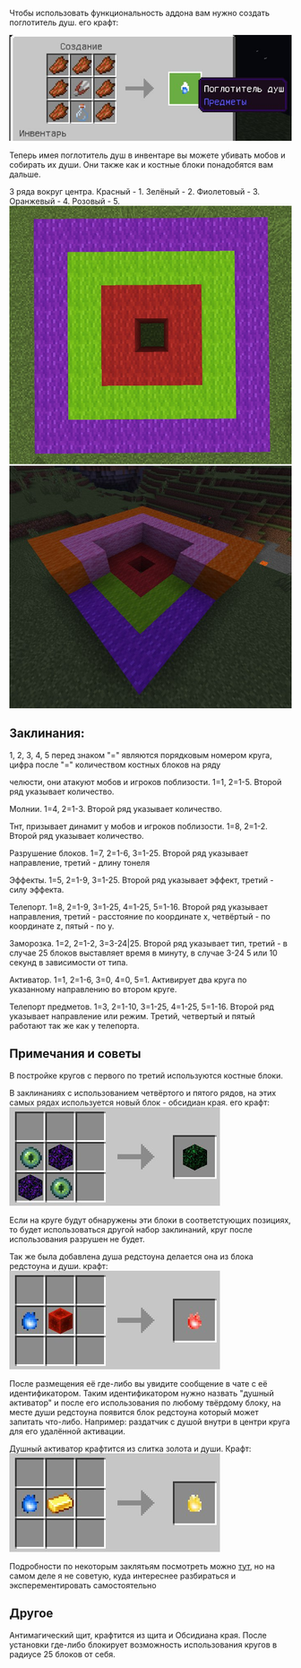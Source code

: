 Чтобы использовать функциональность аддона вам нужно создать поглотитель душ. его крафт:

![Крафт](img/craft.png)

Теперь имея поглотитель душ в инвентаре вы можете убивать мобов и собирать их души. Они также как и костные блоки понадобятся вам дальше.

3 ряда вокруг центра. Красный - 1. Зелёный - 2. Фиолетовый - 3. Оранжевый - 4. Розовый - 5.
![Схема](img/schema.png)
![Схема 2](img/schema2.png)

## Заклинания:
1, 2, 3, 4, 5 перед знаком "=" являются порядковым номером круга, цифра после "=" количеством костных блоков на ряду

челюсти, они атакуют мобов и игроков поблизости. 1=1, 2=1-5. Второй ряд указывает количество.

Молнии. 1=4, 2=1-3. Второй ряд указывает количество.

Тнт, призывает динамит у мобов и игроков поблизости. 1=8, 2=1-2. Второй ряд указывает количество.

Разрушение блоков. 1=7, 2=1-6, 3=1-25. Второй ряд указывает направление, третий - длину тонеля

Эффекты. 1=5, 2=1-9, 3=1-25. Второй ряд указывает эффект, третий - силу эффекта.

Телепорт. 1=8, 2=1-9, 3=1-25, 4=1-25, 5=1-16. Второй ряд указывает направления, третий - расстояние по координате x, четвёртый - по координате z, пятый - по y.

Заморозка. 1=2, 2=1-2, 3=3-24|25. Второй ряд указывает тип, третий - в случае 25 блоков выставляет время в минуту, в случае 3-24 5 или 10 секунд в зависимости от типа.

Активатор. 1=1, 2=1-6, 3=0, 4=0, 5=1. Активирует два круга по указанному направлению во втором круге.

Телепорт предметов. 1=3, 2=1-10, 3=1-25, 4=1-25, 5=1-16. Второй ряд указывает направление или режим. Третий, четвертый и пятый работают так же как у телепорта.

## Примечания и советы
В постройке кругов с первого по третий используются костные блоки.

В заклинаниях с использованием четвёртого и пятого рядов, на этих самых рядах используется новый блок - обсидиан края. его крафт:
![Крафт обсидиана края](img/craft2.png)

Если на круге будут обнаружены эти блоки в соответстующих позициях, то будет использоваться другой набор заклинаний, круг после использования разрушен не будет.

Так же была добавлена душа редстоуна делается она из блока редстоуна и души. крафт: ![Крафт души редстоуна](img/craft3.png)

После размещения её где-либо вы увидите сообщение в чате с её идентификатором. Таким идентификатором нужно назвать "душный активатор" и после его использования по любому твёрдому блоку, на месте души редстоуна появится блок редстоуна который может запитать что-либо. Например: раздатчик с душой внутри в центри круга для его удалённой активации.

Душный активатор крафтится из слитка золота и души. Крафт: ![Крафт Душного активатор](img/craft4.png)

Подробности по некоторым заклятьям посмотреть можно [тут](spellguide.md), но на самом деле я не советую, куда интереснее разбираться и эксперементировать самостоятельно

## Другое
Антимагический щит, крафтится из щита и Обсидиана края. После установки где-либо блокирует возможность использования кругов в радиусе 25 блоков от себя.
